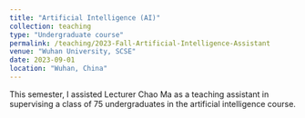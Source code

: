 ```yaml
---
title: "Artificial Intelligence (AI)"
collection: teaching
type: "Undergraduate course"
permalink: /teaching/2023-Fall-Artificial-Intelligence-Assistant
venue: "Wuhan University, SCSE"
date: 2023-09-01
location: "Wuhan, China"
---
```


This semester, I assisted Lecturer Chao Ma as a teaching assistant in supervising a class of 75 undergraduates in the artificial intelligence course.
